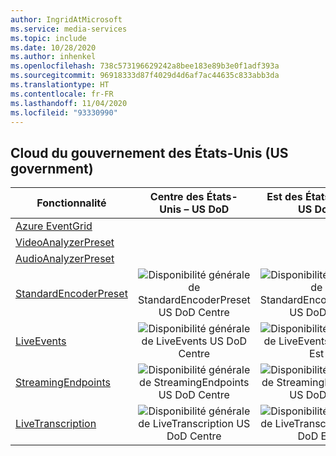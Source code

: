 ```yaml
---
author: IngridAtMicrosoft
ms.service: media-services
ms.topic: include
ms.date: 10/28/2020
ms.author: inhenkel
ms.openlocfilehash: 738c573196629242a8bee183e89b3e0f1adf393a
ms.sourcegitcommit: 96918333d87f4029d4d6af7ac44635c833abb3da
ms.translationtype: HT
ms.contentlocale: fr-FR
ms.lasthandoff: 11/04/2020
ms.locfileid: "93330990"
---
```

<!--Feature availability in region-->

## <a name="us-government-cloud"></a>Cloud du gouvernement des États-Unis (US government)

| Fonctionnalité |  Centre des États-Unis – US DoD | Est des États-Unis – US DoD | Gouvernement des États-Unis – Arizona | Gouvernement des États-Unis – Texas | Gouvernement américain - Virginie | <!-- USNat --> | <!-- USSec--> |
| --- | :---: | :---: | :---: | :---: | :---: | :---: | :---: |
| [Azure EventGrid](../reacting-to-media-services-events.md) |<!-- US DoD Central -->  | <!-- US DoD East -->  |<!-- US Gov Arizona-->  |<!--US Gov Texas--> |<!-- US Gov Virginia--> |<!--USNat--> |<!--USSec--> |
| [VideoAnalyzerPreset](../analyzing-video-audio-files-concept.md) |<!-- US DoD Central -->  | <!-- US DoD East -->  |<!-- US Gov Arizona-->  |<!--US Gov Texas--> |<!-- US Gov Virginia--> |<!--USNat--> |<!--USSec--> |
| [AudioAnalyzerPreset](../analyzing-video-audio-files-concept.md) |<!-- US DoD Central -->  | <!-- US DoD East -->  |<!-- US Gov Arizona-->  |<!--US Gov Texas--> |<!-- US Gov Virginia--> |<!--USNat--> |<!--USSec--> |
| [StandardEncoderPreset](../encoding-concept.md) | ![Disponibilité générale de StandardEncoderPreset US DoD Centre](../media/azure-clouds-regions/ga.svg) | ![Disponibilité générale de StandardEncoderPreset US DoD Est](../media/azure-clouds-regions/ga.svg) | ![Disponibilité générale de StandardEncoderPreset US Gov Arizona](../media/azure-clouds-regions/ga.svg) | ![Disponibilité générale de StandardEncoderPreset US Gov Texas](../media/azure-clouds-regions/ga.svg) | ![Disponibilité générale de StandardEncoderPreset US Gov Virginie](../media/azure-clouds-regions/ga.svg) |<!-- ![StandardEncoderPreset USNat general availability](../media/azure-clouds-regions/ga.svg)--> |<!-- ![StandardEncoderPreset USSec general availability](../media/azure-clouds-regions/ga.svg)--> |
| [LiveEvents](../live-streaming-overview.md) | ![Disponibilité générale de LiveEvents US DoD Centre](../media/azure-clouds-regions/ga.svg) | ![Disponibilité générale de LiveEvents US DoD Est](../media/azure-clouds-regions/ga.svg) | ![Disponibilité générale de LiveEvents US Gov Arizona](../media/azure-clouds-regions/ga.svg) | ![Disponibilité générale de LiveEvents US Gov Texas](../media/azure-clouds-regions/ga.svg) | ![Disponibilité générale de LiveEvents US Gov Virginie](../media/azure-clouds-regions/ga.svg) |<!-- ![LiveEvents USNat general availability](../media/azure-clouds-regions/ga.svg)--> |<!-- ![LiveEvents USSec general availability](../media/azure-clouds-regions/ga.svg)--> |
| [StreamingEndpoints](../streaming-endpoint-concept.md) | ![Disponibilité générale de StreamingEndpoints US DoD Centre](../media/azure-clouds-regions/ga.svg) | ![Disponibilité générale de StreamingEndpoints US DoD Est](../media/azure-clouds-regions/ga.svg) | ![Disponibilité générale de StreamingEndpoints US Gov Arizona](../media/azure-clouds-regions/ga.svg) | ![Disponibilité générale de StreamingEndpoints US Gov Texas](../media/azure-clouds-regions/ga.svg) | ![Disponibilité générale de StreamingEndpoints US Gov Virginie](../media/azure-clouds-regions/ga.svg) | <!--![StreamingEndpoints USNat general availability](../media/azure-clouds-regions/ga.svg)--> |<!-- ![StreamingEndpoints USSec general availability](../media/azure-clouds-regions/ga.svg)--> |
| [LiveTranscription](../live-transcription.md) | ![Disponibilité générale de LiveTranscription US DoD Centre](../media/azure-clouds-regions/ga.svg) | ![Disponibilité générale de LiveTranscription US DoD Est](../media/azure-clouds-regions/ga.svg) | ![Disponibilité générale de LiveTranscription US Gov Arizona](../media/azure-clouds-regions/ga.svg) | ![Disponibilité générale de LiveTranscription US Gov Texas](../media/azure-clouds-regions/ga.svg) | ![Disponibilité générale de LiveTranscription US Gov Virginie](../media/azure-clouds-regions/ga.svg) |<!-- ![LiveTranscription USNat general availability](../media/azure-clouds-regions/ga.svg)--> |<!-- ![LiveTranscription USSec general availability](../media/azure-clouds-regions/ga.svg)--> |
